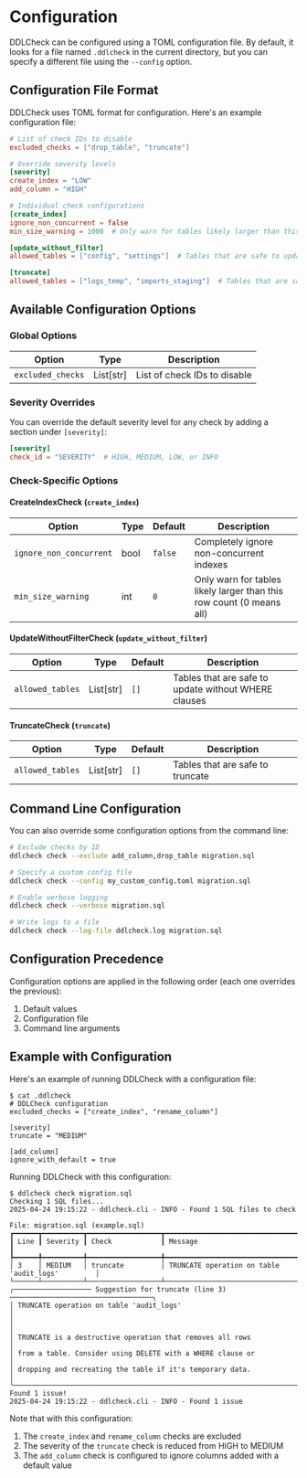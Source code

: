 # Configuration

DDLCheck can be configured using a TOML configuration file. By default, it looks for a file named `.ddlcheck` in the current directory, but you can specify a different file using the `--config` option.

## Configuration File Format

DDLCheck uses TOML format for configuration. Here's an example configuration file:

```toml
# List of check IDs to disable
excluded_checks = ["drop_table", "truncate"]

# Override severity levels
[severity]
create_index = "LOW"
add_column = "HIGH"

# Individual check configurations
[create_index]
ignore_non_concurrent = false
min_size_warning = 1000  # Only warn for tables likely larger than this

[update_without_filter]
allowed_tables = ["config", "settings"]  # Tables that are safe to update without filters

[truncate]
allowed_tables = ["logs_temp", "imports_staging"]  # Tables that are safe to truncate
```

## Available Configuration Options

### Global Options

| Option            | Type      | Description                     |
|-------------------|-----------|--------------------------------|
| `excluded_checks` | List[str] | List of check IDs to disable   |

### Severity Overrides

You can override the default severity level for any check by adding a section under `[severity]`:

```toml
[severity]
check_id = "SEVERITY"  # HIGH, MEDIUM, LOW, or INFO
```

### Check-Specific Options

#### CreateIndexCheck (`create_index`)

| Option                 | Type    | Default | Description                                                    |
|------------------------|---------|---------|----------------------------------------------------------------|
| `ignore_non_concurrent` | bool    | `false` | Completely ignore non-concurrent indexes                       |
| `min_size_warning`     | int     | `0`     | Only warn for tables likely larger than this row count (0 means all) |

#### UpdateWithoutFilterCheck (`update_without_filter`)

| Option           | Type      | Default | Description                                       |
|------------------|-----------|---------|---------------------------------------------------|
| `allowed_tables` | List[str] | `[]`    | Tables that are safe to update without WHERE clauses |

#### TruncateCheck (`truncate`)

| Option           | Type      | Default | Description                    |
|------------------|-----------|---------|--------------------------------|
| `allowed_tables` | List[str] | `[]`    | Tables that are safe to truncate |

## Command Line Configuration

You can also override some configuration options from the command line:

```bash
# Exclude checks by ID
ddlcheck check --exclude add_column,drop_table migration.sql

# Specify a custom config file
ddlcheck check --config my_custom_config.toml migration.sql

# Enable verbose logging
ddlcheck check --verbose migration.sql

# Write logs to a file
ddlcheck check --log-file ddlcheck.log migration.sql
```

## Configuration Precedence

Configuration options are applied in the following order (each one overrides the previous):

1. Default values
2. Configuration file
3. Command line arguments 

## Example with Configuration

Here's an example of running DDLCheck with a configuration file:

```terminal
$ cat .ddlcheck
# DDLCheck configuration
excluded_checks = ["create_index", "rename_column"]

[severity]
truncate = "MEDIUM"

[add_column]
ignore_with_default = true
```

Running DDLCheck with this configuration:

```terminal
$ ddlcheck check migration.sql
Checking 1 SQL files...
2025-04-24 19:15:22 - ddlcheck.cli - INFO - Found 1 SQL files to check

File: migration.sql (example.sql)
┏━━━━━━┳━━━━━━━━━━┳━━━━━━━━━━━━━━━━━━┳━━━━━━━━━━━━━━━━━━━━━━━━━━━━━━━━━━━━━━━━━━━━━━━━━┓
┃ Line ┃ Severity ┃ Check            ┃ Message                                          ┃
┡━━━━━━╇━━━━━━━━━━╇━━━━━━━━━━━━━━━━━━╇━━━━━━━━━━━━━━━━━━━━━━━━━━━━━━━━━━━━━━━━━━━━━━━━━┩
│ 3    │ MEDIUM   │ truncate         │ TRUNCATE operation on table 'audit_logs'         │
└──────┴──────────┴──────────────────┴──────────────────────────────────────────────────┘
╭─────────────────── Suggestion for truncate (line 3) ───────────────────────────────────╮
│ TRUNCATE operation on table 'audit_logs'                                               │
│                                                                                        │
│ TRUNCATE is a destructive operation that removes all rows                              │
│ from a table. Consider using DELETE with a WHERE clause or                             │
│ dropping and recreating the table if it's temporary data.                              │
╰────────────────────────────────────────────────────────────────────────────────────────╯
Found 1 issue!
2025-04-24 19:15:22 - ddlcheck.cli - INFO - Found 1 issue
```

Note that with this configuration:

1. The `create_index` and `rename_column` checks are excluded
2. The severity of the `truncate` check is reduced from HIGH to MEDIUM
3. The `add_column` check is configured to ignore columns added with a default value 